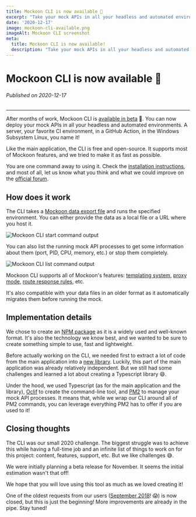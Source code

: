 ```yaml
---
title: Mockoon CLI is now available 🥳
excerpt: "Take your mock APIs in all your headless and automated environments with the new CLI: servers, CI, GitHub Action, WSL, etc."
date: '2020-12-17'
image: mockoon-cli-available.png
imageAlt: Mockoon CLI screenshot
meta:
  title: Mockoon CLI is now available!
  description: "Take your mock APIs in all your headless and automated environments with the new CLI: servers, CI, GitHub Action, WSL, etc."
---
```


# Mockoon CLI is now available 🥳

###### Published on 2020-12-17

___ 

After months of work, Mockoon CLI is [available in beta](https://github.com/mockoon/cli) 🚀. You can now deploy your mock APIs in all your headless and automated environments. A server, your favorite CI environment, in a GitHub Action, in the Windows Subsystem Linux, you name it! 

Like the main application, the CLI is free and open-source. It supports most of Mockoon features, and we tried to make it as fast as possible. 

You are one command away to using it. Check the [installation instructions](https://github.com/mockoon/cli#installation), and most of all, let us know what you think and what we could improve on the [official forum](https://github.com/mockoon/cli/discussions).

## How does it work 

The CLI takes a [Mockoon data export file](docs:import-export-data) and runs the specified environment. You can either provide the data as a local file or a URL where you host it. 

![Mockoon CLI start command output](/images/blog/cli-mockoon-start.png)

You can also list the running mock API processes to get some information about them (port, PID, CPU, memory, etc.) or stop them completely.

![Mockoon CLI list command output](/images/blog/cli-mockoon-list.png)

Mockoon CLI supports all of Mockoon's features: [templating system](https://mockoon.com/docs/latest/templating/), [proxy mode](https://mockoon.com/docs/latest/proxy-mode/), [route response rules](https://mockoon.com/docs/latest/multiple-responses/), etc.

It's also compatible with your data files in an older format as it automatically migrates them before running the mock.

## Implementation details

We chose to create an [NPM package](https://www.npmjs.com/package/@mockoon/cli) as it is a widely used and well-known format. It's also the technology we know best, and we wanted to be sure to create something simple to use, fast and lightweight. 

Before actually working on the CLI, we needed first to extract a lot of code from the main application into a [new library](https://github.com/mockoon/commons). Luckily, this part of the main application was already relatively independent. But we still had some challenges and learned a lot about creating a Typescript library 😄.

Under the hood, we used Typescript (as for the main application and the library), [Oclif](https://oclif.io/) to create the command-line tool, and [PM2](https://pm2.keymetrics.io/docs/usage/pm2-api/) to manage your mock API processes. 
It means that, while we wrap our CLI around all of PM2 commands, you can leverage everything PM2 has to offer if you are used to it!

## Closing thoughts 

The CLI was our small 2020 challenge. The biggest struggle was to achieve this while having a full-time job and an infinite list of things to work on for this project: content, features, support, etc. But we like challenges 😅.

We were initially planning a beta release for November. It seems the initial estimation wasn't that off!

We hope that you will love using this tool as much as we loved creating it!

One of the oldest requests from our users ([September 2018](https://github.com/mockoon/cli/issues/1)! 😱) is now closed, but this is just the beginning! More improvements are already in the pipe. Stay tuned!


